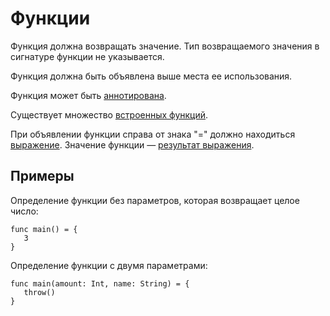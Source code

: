 # Функции

Функция должна возвращать значение. Тип возвращаемого значения в сигнатуре функции не указывается.

Функция должна быть объявлена выше места ее использования.

Функция может быть [аннотирована](/ru/ride/functions/annotations).

Существует множество [встроенных функций](/ru/ride/functions/built-in-functions/).

При объявлении функции справа от знака "=" должно находиться [выражение](/ru/ride/base-concepts/expression). Значение функции — [результат выражения](/ru/ride/base-concepts/expression#expression-result).

## Примеры

Определение функции без параметров, которая возвращает целое число:

``` ride
func main() = {
   3
}
```

Определение функции с двумя параметрами:

``` ride
func main(amount: Int, name: String) = {
   throw()
}
```
